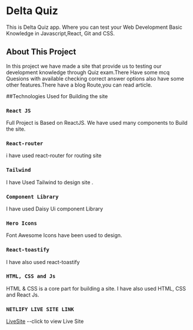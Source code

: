 # Delta Quiz

This is Delta Quiz app. Where you can test your Web Development Basic Knowledge in Javascript,React, Git and CSS.



## About This Project

In this project we have made a site that provide us to testing our development knowledge through Quiz exam.There Have some mcq Quesions with available checking correct answer options also have some other features.There have a blog Route,you can read article. 

##Technologies Used for Building the site

### `React JS`

Full Project is Based on ReactJS. We have used many components to Build the site.

### `React-router`
i have used react-router for routing site

### `Tailwind`

I have Used Tailwind to design site .

### `Component Library`

I have used Daisy Ui component Library

### `Hero Icons`

Font Awesome Icons have been used to design.

### `React-toastify`
I have also used react-toastify

### `HTML, CSS and Js`

HTML & CSS is a core part for building a site. I have also used HTML, CSS and React Js.
### `NETLIFY LIVE SITE LINK`
[LiveSite](https://deltaquiz.netlify.app/) --click to view Live Site